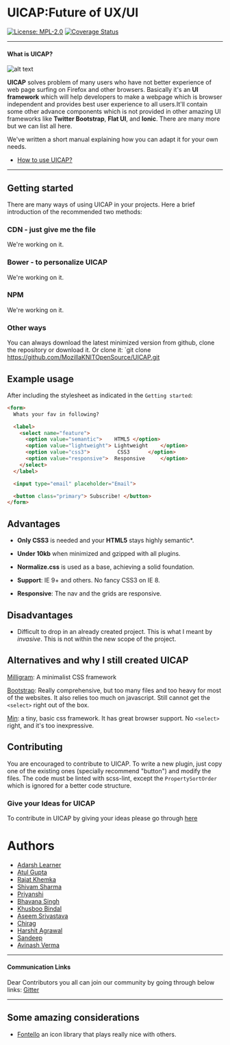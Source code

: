 # UICAP:Future of UX/UI
[![License: MPL-2.0](https://img.shields.io/crates/l/clippy.svg)](#License)
[![Coverage Status](https://coveralls.io/repos/github/aws/aws-sdk-js/badge.svg?branch=master)]()



***

#### What is UICAP?
![alt text](https://github.com/MozillaKNITOpenSource/UICAP/blob/master/web/img/Logomakr_8ERS1L.png)

**UICAP** solves problem of many users who have not better experience of web page surfing on Firefox and other browsers.
Basically it's an **UI framework** which will help developers to make a webpage which is browser independent and provides best user experience to all users.It'll contain some other advance components which is not provided in other amazing UI frameworks like **Twitter Bootstrap**, **Flat UI**, and **Ionic**.
There are many more but we can list all here.

We've written a short manual explaining how you can adapt it for your own needs.

* [How to use UICAP?](https://github.com/MozillaKNITOpenSource/UICAP/wiki)

***


## Getting started

There are many ways of using UICAP in your projects. Here a brief introduction of the recommended two methods:


### CDN - just give me the file

We're working on it.


### Bower - to personalize UICAP

We're working on it.


### NPM

We're working on it.


### Other ways

You can always download the latest minimized version from github, clone the repository or download it. Or clone it: `git clone https://github.com/MozillaKNITOpenSource/UICAP.git


## Example usage

After including the stylesheet as indicated in the `Getting started`:

```html
<form>
  Whats your fav in following?

  <label>
    <select name="feature">
      <option value="semantic">    HTML5 </option>
      <option value="lightweight"> Lightweight    </option>
      <option value="css3">         CSS3      </option>
      <option value="responsive">  Responsive     </option>
    </select>
  </label>

  <input type="email" placeholder="Email">

  <button class="primary"> Subscribe! </button>
</form>
```



## Advantages

- **Only CSS3** is needed and your **HTML5** stays highly semantic*.

- **Under 10kb** when minimized and gzipped with all plugins.

- **Normalize.css** is used as a base, achieving a solid foundation.

- **Support**: IE 9+ and others. No fancy CSS3 on IE 8.

- **Responsive**: The nav and the grids are responsive.





## Disadvantages

- Difficult to drop in an already created project. This is what I meant by *invasive*. This is not within the new scope of the project.



## Alternatives and why I still created UICAP

[Milligram](https://milligram.github.io/): A minimalist CSS framework

[Bootstrap](http://getbootstrap.com/): Really comprehensive, but too many files and too heavy for most of the websites. It also relies too much on javascript. Still cannot get the `<select>` right out of the box.

[Min](http://mincss.com/): a tiny, basic css framework. It has great browser support. No `<select>` right, and it's too inexpressive.



## Contributing

You are encouraged to contribute to UICAP. To write a new plugin, just copy one of the existing ones (specially recommend "button") and modify the files. The code must be linted with scss-lint, except the `PropertySortOrder` which is ignored for a better code structure.



###  Give your Ideas for UICAP

To contribute in UICAP by giving your ideas please go through [here](https://fb.com/learneradarsh)


# Authors
* [Adarsh Learner](https://learneradarsh.github.io)
* [Atul Gupta](https://github.com/atul-ag)
* [Rajat Khemka](https://github.com/rajatkhemka)
* [Shivam Sharma](https://github.com/shvm-7397)
* [Priyanshi](https://github.com/pppriya)
* [Bhavana Singh](https://github.com/BH12ri)
* [Khusboo Bindal](https://github.com/khushboo998)
* [Aseem Srivastava](https://github.com/as3eem)
* [Chirag](https://github.com/chiraggoyal0714)
* [Harshit Agrawal](https://github.com/hagrawal97-github)
* [Sandeep](https://github.com/sandynigs)
* [Avinash Verma](https://github.com/Adien7368)
***


#### Communication Links
Dear Contributors you all can join our community by going through below links:
[Gitter](https://gitter.im/MozUI-Future-of-UI-and-Ux/Lobby)
***

## Some amazing considerations

- [Fontello](http://fontello.com/) an icon library that plays really nice with others.


